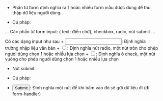- Phần tử form định nghĩa ra 1 hoặc nhiều form mẫu được dùng để thu thập dữ liệu người dùng.

- Cú pháp:
<form>
...
Các phần tử form  input: ( text: điền chữ), checkbox, radio, 
nút submit
...

</form>
Có các dạng input như sau
+ <input type="text">: Định nghĩa trường nhập liệu văn bản 
+ <input type="radio">: Định nghĩa nút radio, một nút tròn cho phép người dùng chọn 1 hoặc nhiều lựa chọn
+ <input type="checkbox">: Định nghĩa ô check, một nút vuông cho phép người dùng chọn 1 hoặc nhiều lựa chọn

- Nút submit:

* Cú pháp:

- <input type ="submit">: Định nghĩa một nút để khi bấm vào đó sẽ gửi dữ liệu đi (đi form-handler)
